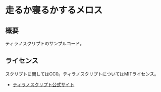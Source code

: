 # 走るか寝るかするメロス

## 概要

ティラノスクリプトのサンプルコード。

## ライセンス

スクリプトに関してはCC0。ティラノスクリプトについてはMITライセンス。

* [ティラノスクリプト公式サイト](https://tyrano.jp/)